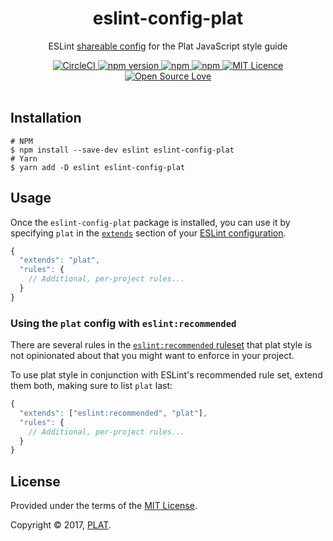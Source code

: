 <div align="center">
  <h1>eslint-config-plat</h1>
</div>

<p align="center">
  ESLint <a href="http://eslint.org/docs/developer-guide/shareable-configs.html">shareable config</a> for the Plat JavaScript style guide
</p>

<div align="center">
  <a href="https://circleci.com/gh/plat-dev/eslint-config-plat">
    <img alt="CircleCI" src="https://circleci.com/gh/plat-dev/eslint-config-plat.svg?style=shield" />
  </a>
  <a href="https://badge.fury.io/js/eslint-config-plat">
    <img alt="npm version" src="https://badge.fury.io/js/eslint-config-plat.svg" />
  </a>
  <a href="https://www.npmjs.com/package/eslint-config-plat">
    <img alt="npm" src="https://img.shields.io/npm/dt/eslint-config-plat.svg" />
  </a>
  <a href="https://david-dm.org/plat-dev/eslint-config-plat">
    <img alt="npm" src="https://img.shields.io/david/plat-dev/eslint-config-plat.svg?style=flat-square" />
  </a>
  <a href="https://opensource.org/licenses/mit-license.php">
    <img alt="MIT Licence" src="https://badges.frapsoft.com/os/mit/mit.svg?v=103" />
  </a>
  <a href="https://github.com/ellerbrock/open-source-badge/">
    <img alt="Open Source Love" src="https://badges.frapsoft.com/os/v1/open-source.svg?v=103" />
  </a>
</div>

<br />


## Installation

```
# NPM
$ npm install --save-dev eslint eslint-config-plat
# Yarn
$ yarn add -D eslint eslint-config-plat
```


## Usage

Once the `eslint-config-plat` package is installed, you can use it by specifying `plat` in the [`extends`](http://eslint.org/docs/user-guide/configuring#extending-configuration-files) section of your [ESLint configuration](http://eslint.org/docs/user-guide/configuring).

```js
{
  "extends": "plat",
  "rules": {
    // Additional, per-project rules...
  }
}
```

### Using the `plat` config with `eslint:recommended`

There are several rules in the [`eslint:recommended` ruleset](http://eslint.org/docs/rules/) that plat style is not opinionated about that you might want to enforce in your project.

To use plat style in conjunction with ESLint's recommended rule set, extend them both, making sure to list `plat` last:

```js
{
  "extends": ["eslint:recommended", "plat"],
  "rules": {
    // Additional, per-project rules...
  }
}
```


## License

Provided under the terms of the [MIT License](https://github.com/plat-dev/eslint-config-plat/blob/master/LICENSE).

Copyright © 2017, [PLAT](http://www.plat.com).

